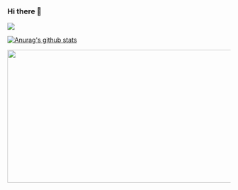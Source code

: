 ### Hi there 👋


<img src="https://img.shields.io/badge/-222222?style=plastic&logo=bitcoin&logoColor=white"/>
<p>
</p>

  [![Anurag's github stats](https://github-readme-stats.vercel.app/api?username=lumpenop&amp;theme=cobalt)](https://github.com/anuraghazra/github-readme-stats)
  

<a href="https://github.com/devxb/gitanimals">
<img
  src="https://render.gitanimals.org/farms/lumpenop"
  width="600"
  height="300"
/>
</a>

<!--
**lumpenop/lumpenop** is a ✨ _special_ ✨ repository because its `README.md` (this file) appears on your GitHub profile.

Here are some ideas to get you started:

- 🔭 I’m currently working on ...
- 🌱 I’m currently learning ...
- 👯 I’m looking to collaborate on ...
- 🤔 I’m looking for help with ...
- 💬 Ask me about ...
- 📫 How to reach me: ...
- 😄 Pronouns: ...
- ⚡ Fun fact: ...
-->

